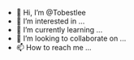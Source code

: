 - 👋 Hi, I’m @Tobestlee
- 👀 I’m interested in ...
- 🌱 I’m currently learning ...
- 💞️ I’m looking to collaborate on ...
- 📫 How to reach me ...

<!---
Tobestlee/Tobestlee is a ✨ special ✨ repository because its `README.md` (this file) appears on your GitHub profile.
You can click the Preview link to take a look at your changes.
--->
